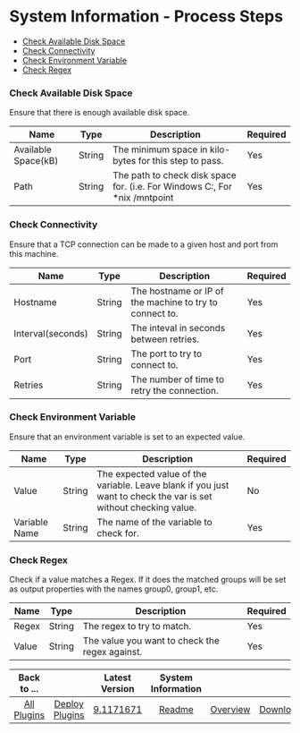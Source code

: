 
# System Information - Process Steps


* [Check Available Disk Space](#check_available_disk_space)
* [Check Connectivity](#check_connectivity)
* [Check Environment Variable](#check_environment_variable)
* [Check Regex](#check_regex)


### Check Available Disk Space

Ensure that there is enough available disk space.


| Name | Type | Description                                                                                                          | Required |
| ---- | ---- | -------------------------------------------------------------------------------------------------------------------- | -------- |
| Available Space(kB) | String | The minimum space in kilo-bytes for this step to pass. | Yes |
| Path | String | The path to check disk space for. (i.e. For Windows C:\, For \*nix /mntpoint | Yes |

### Check Connectivity

Ensure that a TCP connection can be made to a given host and port from this machine.


| Name | Type | Description                                                                                                          | Required |
| ---- | ---- | -------------------------------------------------------------------------------------------------------------------- | -------- |
| Hostname | String | The hostname or IP of the machine to try to connect to. | Yes |
| Interval(seconds) | String | The inteval in seconds between retries. | Yes |
| Port | String | The port to try to connect to. | Yes |
| Retries | String | The number of time to retry the connection. | Yes |

### Check Environment Variable

Ensure that an environment variable is set to an expected value.


| Name | Type | Description                                                                                                          | Required |
| ---- | ---- | -------------------------------------------------------------------------------------------------------------------- | -------- |
| Value | String | The expected value of the variable. Leave blank if you just want to check the var is set without checking value. | No |
| Variable Name | String | The name of the variable to check for. | Yes |

### Check Regex

Check if a value matches a Regex. If it does the matched groups will be set as output properties with the names group0, group1, etc.



| Name | Type | Description                                                                                                          | Required |
| ---- | ---- | -------------------------------------------------------------------------------------------------------------------- | -------- |
| Regex | String | The regex to try to match. | Yes |
| Value | String | The value you want to check the regex against. | Yes |



|Back to ...||                                                             Latest Version                                                              |System Information |||
| :---: | :---: |:---------------------------------------------------------------------------------------------------------------------------------------:| :---: | :---: | :---: |
|[All Plugins](../../index.md)|[Deploy Plugins](../README.md)|[9.1171671](https://raw.githubusercontent.com/UrbanCode/IBM-UCD-PLUGINS/main/files/SystemInformation/ucd-SystemInformation-9.1171671.zip)|[Readme](README.md)|[Overview](overview.md)|[Downloads](downloads.md)|

